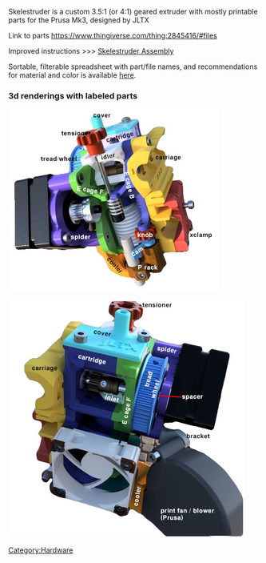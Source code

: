 Skelestruder is a custom 3.5:1 (or 4:1) geared extruder with mostly printable parts for the Prusa Mk3, designed by JLTX

Link to parts <https://www.thingiverse.com/thing:2845416/#files>

Improved instructions &gt;&gt;&gt; [Skelestruder Assembly](Skelestruder_Assembly.md "wikilink")

Sortable, filterable spreadsheet with part/file names, and recommendations for material and color is available [here](https://docs.google.com/spreadsheets/d/19_bpOaFNy87UGM9JST4Ibljp2dwbiq5kfsb0czmPD2Y/edit?usp=sharing).

### 3d renderings with labeled parts

![<File:Skelestruder> Legend.jpg](images/Skelestruder_Legend.jpg "File:Skelestruder Legend.jpg")

![<File:Skelestruder> Legend Alt View.jpg](images/Skelestruder_Legend_Alt_View.jpg "File:Skelestruder Legend Alt View.jpg")

<Category:Hardware>